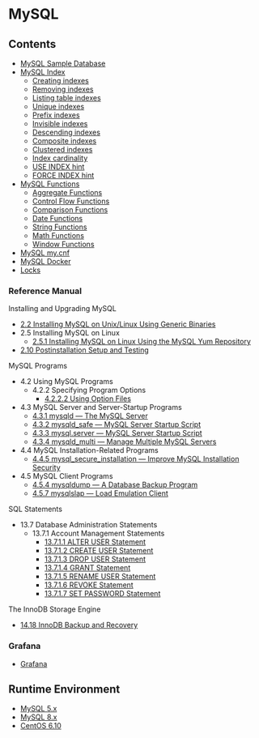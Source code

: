 # MySQL

## Contents
- [MySQL Sample Database](../../doc/source/databases/mysql/mysqlSampleDatabase.md)
- [MySQL Index](../../doc/source/databases/mysql/mysqlIndex.md)
    - [Creating indexes](../../doc/source/databases/mysql/mysqlIndex.md#Creating-indexes)
    - [Removing indexes](../../doc/source/databases/mysql/mysqlIndex.md#Removing-indexes)
    - [Listing table indexes](../../doc/source/databases/mysql/mysqlIndex.md#Listing-table-indexes)
    - [Unique indexes](../../doc/source/databases/mysql/mysqlIndex.md#Unique-indexes)
    - [Prefix indexes](../../doc/source/databases/mysql/mysqlIndex.md#Prefix-indexes)
    - [Invisible indexes](../../doc/source/databases/mysql/mysqlIndex.md#Invisible-indexes)
    - [Descending indexes](../../doc/source/databases/mysql/mysqlIndex.md#Descending-indexes)
    - [Composite indexes](../../doc/source/databases/mysql/mysqlIndex.md#Composite-indexes)
    - [Clustered indexes](../../doc/source/databases/mysql/mysqlIndex.md#Clustered-indexes)
    - [Index cardinality](../../doc/source/databases/mysql/mysqlIndex.md#Index-cardinality)
    - [USE INDEX hint](../../doc/source/databases/mysql/mysqlIndex.md#USE-INDEX-hint)
    - [FORCE INDEX hint](../../doc/source/databases/mysql/mysqlIndex.md#FORCE-INDEX-hint)
- [MySQL Functions](../../doc/source/databases/mysql/mysqlFunction.md)
    - [Aggregate Functions](../../doc/source/databases/mysql/mysqlFunction.md)
    - [Control Flow Functions](../../doc/source/databases/mysql/mysqlFunction.md#control-flow-functions)
    - [Comparison Functions](../../doc/source/databases/mysql/mysqlFunction.md#comparison-functions)
    - [Date Functions](../../doc/source/databases/mysql/mysqlFunctionDate.md)
    - [String Functions](../../doc/source/databases/mysql/mysqlFunctionString.md)
    - [Math Functions](../../doc/source/databases/mysql/mysqlFunctionMath.md)
    - [Window Functions](../../doc/source/databases/mysql/mysqlFunctionWindow.md)
- [MySQL my.cnf](../../doc/source/databases/mysql/mysqlMycnf.md)
- [MySQL Docker](../../doc/source/databases/mysql/mysqlDocker.md)
- [Locks](../../doc/source/databases/mysql/locks.md)

### Reference Manual
Installing and Upgrading MySQL
- [2.2 Installing MySQL on Unix/Linux Using Generic Binaries](../../doc/source/databases/mysql/chapter02/mysqlInstallation.md)
- 2.5 Installing MySQL on Linux
    - [2.5.1 Installing MySQL on Linux Using the MySQL Yum Repository](../../doc/source/databases/mysql/chapter02/mysqlInstallationYum.md)
- [2.10 Postinstallation Setup and Testing](../../doc/source/databases/mysql/chapter02/mysqlInstallation.md)

MySQL Programs
- 4.2 Using MySQL Programs
    - 4.2.2 Specifying Program Options
        * [4.2.2.2 Using Option Files](../../doc/source/databases/mysql/chapter04/mysqlOptionFiles.md)
- 4.3 MySQL Server and Server-Startup Programs
    - [4.3.1 mysqld — The MySQL Server](../../doc/source/databases/mysql/chapter04/mysqld.md)
    - [4.3.2 mysqld_safe — MySQL Server Startup Script](../../doc/source/databases/mysql/chapter04/mysqldSafe.md)
    - [4.3.3 mysql.server — MySQL Server Startup Script](../../doc/source/databases/mysql/chapter04/mysqlServer.md)
    - [4.3.4 mysqld_multi — Manage Multiple MySQL Servers](../../doc/source/databases/mysql/chapter04/mysqldMulti.md)
- 4.4 MySQL Installation-Related Programs
    - [4.4.5 mysql_secure_installation — Improve MySQL Installation Security](../../doc/source/databases/mysql/chapter04/mysqlSecureInstallation.md)
- 4.5 MySQL Client Programs
    - [4.5.4 mysqldump — A Database Backup Program](../../doc/source/databases/mysql/chapter04/mysqldump.md)
    - [4.5.7 mysqlslap — Load Emulation Client](../../doc/source/databases/mysql/chapter04/mysqlslap.md)

SQL Statements
- 13.7 Database Administration Statements
    - 13.7.1 Account Management Statements
        * [13.7.1.1 ALTER USER Statement](../../doc/source/databases/mysql/chapter13/mysqlAlterUser.md)
        * [13.7.1.2 CREATE USER Statement](../../doc/source/databases/mysql/chapter13/mysqlCreateUser.md)
        * [13.7.1.3 DROP USER Statement](../../doc/source/databases/mysql/chapter13/mysqlDropUser.md)
        * [13.7.1.4 GRANT Statement](../../doc/source/databases/mysql/chapter13/mysqlGrant.md)
        * [13.7.1.5 RENAME USER Statement](../../doc/source/databases/mysql/chapter13/mysqlRenameUser.md)
        * [13.7.1.6 REVOKE Statement](../../doc/source/databases/mysql/chapter13/mysqlRevoke.md)
        * [13.7.1.7 SET PASSWORD Statement](../../doc/source/databases/mysql/chapter13/mysqlSetPassword.md)

The InnoDB Storage Engine
- [14.18 InnoDB Backup and Recovery](../../doc/source/databases/mysql/chapter14/mysqlBackup.md)

### Grafana
- [Grafana](../../doc/source/framework/devops/Grafana.md)

## Runtime Environment
- [MySQL 5.x](http://www.mysql.com/)
- [MySQL 8.x](http://www.mysql.com/)
- [CentOS 6.10](https://www.centos.org/download/)